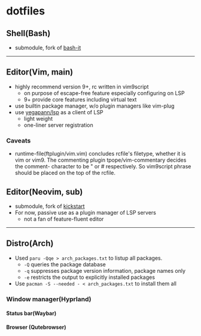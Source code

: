 # dotfiles

## Shell(Bash)
- submodule, fork of [bash-it](https://github.com/Bash-it/bash-it)

---

## Editor(Vim, main)
- highly recommend version 9+, rc written in vim9script
    - on purpose of escape-free feature especially configuring on LSP
    - 9+ provide core features including virtual text
- use builtin package manager, w/o plugin managers like vim-plug
- use [yegapann/lsp](https://github.com/yegappan/lsp) as a client of LSP
    - light weight
    - one-liner server registration

### Caveats
- runtime-file(ftplugin/vim.vim) concludes rcfile's filetype, whether it is
 vim or vim9. The commenting plugin tpope/vim-commentary decides the comment-
 character to be " or # respectively. So vim9script phrase should be placed
 on the top of the rcfile.

## Editor(Neovim, sub)
- submodule, fork of [kickstart](https://github.com/nvim-lua/kickstart.nvim)
- For now, passive use as a plugin manager of LSP servers
    - not a fan of feature-fluent editor

---

## Distro(Arch)
- Used `paru -Qqe > arch_packages.txt` to listup all packages.
    - `-Q` queries the package database
    - `-q` suppresses package version information, package names only
    - `-e` restricts the output to explicitly installed packages
- Use `pacman -S --needed - < arch_packages.txt` to install them all

### Window manager(Hyprland)

#### Status bar(Waybar)

#### Browser (Qutebrowser)
